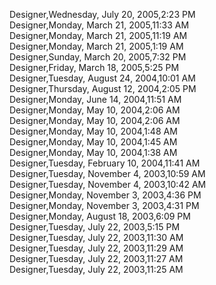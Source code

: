 ﻿Designer,Wednesday, July 20, 2005,2:23 PM  Designer,Monday, March 21, 2005,11:33 AM  Designer,Monday, March 21, 2005,11:19 AM  Designer,Monday, March 21, 2005,1:19 AM  Designer,Sunday, March 20, 2005,7:32 PM  Designer,Friday, March 18, 2005,5:25 PM  Designer,Tuesday, August 24, 2004,10:01 AM  Designer,Thursday, August 12, 2004,2:05 PM  Designer,Monday, June 14, 2004,11:51 AM  Designer,Monday, May 10, 2004,2:06 AM  Designer,Monday, May 10, 2004,2:06 AM  Designer,Monday, May 10, 2004,1:48 AM  Designer,Monday, May 10, 2004,1:45 AM  Designer,Monday, May 10, 2004,1:38 AM  Designer,Tuesday, February 10, 2004,11:41 AM  Designer,Tuesday, November 4, 2003,10:59 AM  Designer,Tuesday, November 4, 2003,10:42 AM  Designer,Monday, November 3, 2003,4:36 PM  Designer,Monday, November 3, 2003,4:31 PM  Designer,Monday, August 18, 2003,6:09 PM  Designer,Tuesday, July 22, 2003,5:15 PM  Designer,Tuesday, July 22, 2003,11:30 AM  Designer,Tuesday, July 22, 2003,11:29 AM  Designer,Tuesday, July 22, 2003,11:27 AM  Designer,Tuesday, July 22, 2003,11:25 AM